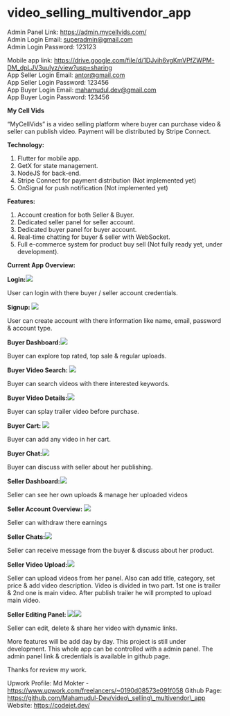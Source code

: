 # video_selling_multivendor_app
Admin Panel Link: https://admin.mycellvids.com/ <br/>
 Admin Login Email: superadmin@gmail.com <br/>
 Admin Login Password: 123123 <br/>
 
Mobile app link: https://drive.google.com/file/d/1DJvih6vgKmVPfZWPM-DM_dpLJV3uuIyz/view?usp=sharing <br/>
 App Seller Login Email: antor@gmail.com <br/>
 App Seller Login Password: 123456 <br/>
 App Buyer Login Email: mahamudul.dev@gmail.com <br/>
 App Buyer Login Password: 123456 <br/>






﻿**My Cell Vids**

“MyCellVids” is a video selling platform where buyer can purchase video & seller can publish video. Payment will be distributed by Stripe Connect.

**Technology:**

1. Flutter for mobile app.
1. GetX for state management.
1. NodeJS for back-end.
1. Stripe Connect for payment distribution (Not implemented yet)
1. OnSignal for push notification (Not implemented yet)

**Features:**

1. Account creation for both Seller & Buyer.
1. Dedicated seller panel for seller account.
1. Dedicated buyer panel for buyer account.
1. Real-time chatting for buyer & seller with WebSocket.
1. Full e-commerce system for product buy sell (Not fully ready yet, under development).

**Current App Overview:**

**Login:![](Aspose.Words.64505ed9-aa33-46fd-a690-d430b711bc12.001.jpeg)**

User can login with there buyer / seller account credentials.

**Signup: ![](Aspose.Words.64505ed9-aa33-46fd-a690-d430b711bc12.002.jpeg)**

User can create account with there  information like name, email, password  & account type. 

**Buyer Dashboard:![](Aspose.Words.64505ed9-aa33-46fd-a690-d430b711bc12.003.jpeg)**

Buyer can explore top rated, top sale & regular uploads.

**Buyer Video Search: ![](Aspose.Words.64505ed9-aa33-46fd-a690-d430b711bc12.004.jpeg)**

Buyer can search videos with there  interested keywords. 

**Buyer Video Details:![](Aspose.Words.64505ed9-aa33-46fd-a690-d430b711bc12.005.jpeg)**

Buyer can splay trailer video before purchase.

**Buyer Cart: ![](Aspose.Words.64505ed9-aa33-46fd-a690-d430b711bc12.006.jpeg)**

Buyer can add any video in her cart. 

**Buyer Chat:![](Aspose.Words.64505ed9-aa33-46fd-a690-d430b711bc12.007.jpeg)**

Buyer can discuss with seller about her publishing.

**Seller Dashboard:![](Aspose.Words.64505ed9-aa33-46fd-a690-d430b711bc12.008.jpeg)**

Seller can see her own uploads & manage her uploaded videos

**Seller Account Overview: ![](Aspose.Words.64505ed9-aa33-46fd-a690-d430b711bc12.009.jpeg)**

Seller can withdraw there earnings 

**Seller Chats:![](Aspose.Words.64505ed9-aa33-46fd-a690-d430b711bc12.010.jpeg)**

Seller can receive message from the buyer & discuss about her product.

**Seller Video Upload:![](Aspose.Words.64505ed9-aa33-46fd-a690-d430b711bc12.011.jpeg)**

Seller can upload videos from her panel. Also can add title, category, set price & add video description. Video is divided in two part. 1st one is trailer & 2nd one is main video. After publish trailer he will prompted to upload main video.

**Seller Editing Panel: ![](Aspose.Words.64505ed9-aa33-46fd-a690-d430b711bc12.012.jpeg)![](Aspose.Words.64505ed9-aa33-46fd-a690-d430b711bc12.013.jpeg)**

Seller can edit, delete & share her  video with dynamic links. 

More features will be add day by day. This project is still under development. This whole app can be controlled with a admin panel. The admin panel link & credentials is available in github page.

Thanks for review my work.

Upwork Profile: Md Mokter - https://www.upwork.com/freelancers/~0190d08573e091f058 Github Page: https://github.com/Mahamudul-Dev/video\_selling\_multivendor\_app Website: https://codejet.dev/

